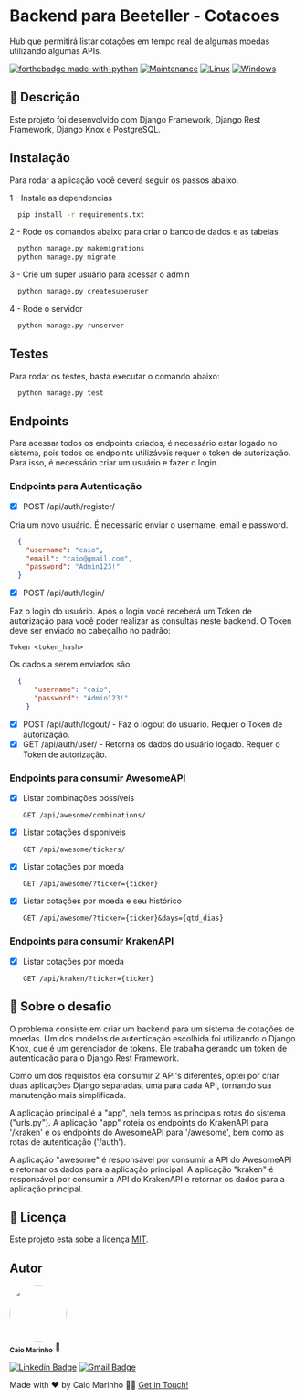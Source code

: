 # Backend para Beeteller - Cotacoes

Hub que permitirá listar cotações em tempo real de algumas moedas utilizando algumas APIs.

[![forthebadge made-with-python](http://ForTheBadge.com/images/badges/made-with-python.svg)](https://www.python.org/)
[![Maintenance](https://img.shields.io/badge/Django-v3.1.7-%3CCOLOR%3E)](https://img.shields.io/badge/Django-v3.1.7-%3CCOLOR%3E)
[![Linux](https://svgshare.com/i/Zhy.svg)](https://svgshare.com/i/Zhy.svg)
[![Windows](https://svgshare.com/i/ZhY.svg)](https://svgshare.com/i/ZhY.svg)

## 📝 Descrição

Este projeto foi desenvolvido com Django Framework, Django Rest Framework, Django Knox e PostgreSQL.

## Instalação

Para rodar a aplicação você deverá seguir os passos abaixo.

1 - Instale as dependencias

```bash
  pip install -r requirements.txt
```

2 - Rode os comandos abaixo para criar o banco de dados e as tabelas

```bash
  python manage.py makemigrations
  python manage.py migrate
```

3 - Crie um super usuário para acessar o admin

```bash
  python manage.py createsuperuser
```

4 - Rode o servidor

```bash
  python manage.py runserver
```

## Testes
Para rodar os testes, basta executar o comando abaixo:

```bash
  python manage.py test
```

## Endpoints

Para acessar todos os endpoints criados, é necessário estar logado no sistema, pois todos os endpoints utilizáveis
requer o token de autorização. Para isso, é necessário criar um usuário e fazer o login.

### Endpoints para Autenticação

- [x] POST /api/auth/register/

Cria um novo usuário. É necessário enviar o username, email e password.

  ``` json
    {
      "username": "caio",
      "email": "caio@gmail.com",
      "password": "Admin123!"
    } 
  ```

- [x] POST /api/auth/login/

Faz o login do usuário. Após o login você receberá um Token de autorização para você poder realizar as consultas neste
backend.
O Token deve ser enviado no cabeçalho no padrão:

```
Token <token_hash>
```

Os dados a serem enviados são:

``` json
  {
      "username": "caio",
      "password": "Admin123!"
    } 
```

- [x] POST /api/auth/logout/ - Faz o logout do usuário. Requer o Token de autorização.
- [x] GET /api/auth/user/ - Retorna os dados do usuário logado. Requer o Token de autorização.

### Endpoints para consumir AwesomeAPI

- [x] Listar combinações possíveis

    ```http
    GET /api/awesome/combinations/
    ```

- [x] Listar cotações disponiveis

    ```http
    GET /api/awesome/tickers/
    ```
  
- [x] Listar cotações por moeda

    ```http
    GET /api/awesome/?ticker={ticker}
    ```
- [x] Listar cotações por moeda e seu histórico

    ```http
    GET /api/awesome/?ticker={ticker}&days={qtd_dias}
    ```

### Endpoints para consumir KrakenAPI

- [x] Listar cotações por moeda

    ```http
    GET /api/kraken/?ticker={ticker}
    ```

## 🚀 Sobre o desafio

O problema consiste em criar um backend para um sistema de cotações de moedas. Um dos modelos de autenticação escolhida
foi utilizando o Django Knox, que é um gerenciador de tokens. Ele trabalha gerando um token de autenticação para o Django
Rest Framework.

Como um dos requisitos era consumir 2 API's diferentes, optei por criar duas aplicações Django separadas, uma para cada
API, tornando sua manutenção mais simplificada.

A aplicação principal é a "app", nela temos as principais rotas do sistema ("urls.py").
A aplicação "app" roteia os endpoints do KrakenAPI para '/kraken' e os endpoints do AwesomeAPI para '/awesome', bem como
as rotas de autenticação ('/auth').

A aplicação "awesome" é responsável por consumir a API do AwesomeAPI e retornar os dados para a aplicação principal.
A aplicação "kraken" é responsável por consumir a API do KrakenAPI e retornar os dados para a aplicação principal.

## 📝 Licença

Este projeto esta sobe a licença [MIT](./LICENSE).

## Autor

<a href="#">
 <img style="border-radius: 50%;" src="https://avatars.githubusercontent.com/u/7137962?v=4" width="100px;" alt=""/></a>
 <br />
 <sub><b>Caio Marinho</b></sub></a> <a href="#" title="Caio Marinho">🚀

[![Linkedin Badge](https://img.shields.io/badge/-Caio%20Marinho-blue?style=flat-square&logo=Linkedin&logoColor=white&link=https://www.linkedin.com/in/caiomarinho/)](https://www.linkedin.com/in/caiomarinho/)
[![Gmail Badge](https://img.shields.io/badge/-caiomarinho8@gmail.com-c14438?style=flat-square&logo=Gmail&logoColor=white&link=mailto:caiomarinho8@gmail.com)](mailto:caiomarinho8@gmail.com)

Made with ❤️ by Caio Marinho 👋🏽 [Get in Touch!](https://www.linkedin.com/in/caiomarinho/)
